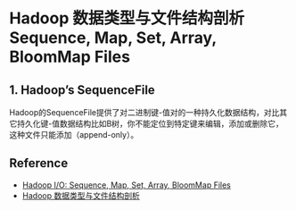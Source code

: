 # Hadoop 数据类型与文件结构剖析 Sequence, Map, Set, Array, BloomMap Files
## 1. Hadoop’s SequenceFile
Hadoop的SequenceFile提供了对二进制键-值对的一种持久化数据结构，对比其它持久化键-值数据结构比如B树，你不能定位到特定键来编辑，添加或删除它，这种文件只能添加（append-only）。
## 

## Reference
- [Hadoop I/O: Sequence, Map, Set, Array, BloomMap Files](https://clouderatemp.wpengine.com/blog/2011/01/hadoop-io-sequence-map-set-array-bloommap-files/)
- [Hadoop 数据类型与文件结构剖析](https://blog.csdn.net/baiyunl/article/details/83910230)

